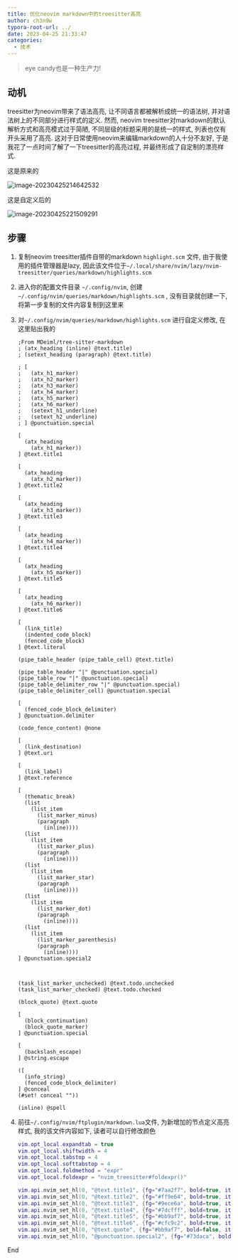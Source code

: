 ```yaml
---
title: 优化neovim markdown中的treesitter高亮
author: ch3n9w
typora-root-url: ../
date: 2023-04-25 21:33:47
categories:
  - 技术
---
```


> eye candy也是一种生产力!

<!--more-->

## 动机

treesitter为neovim带来了语法高亮, 让不同语言都被解析成统一的语法树, 并对语法树上的不同部分进行样式的定义. 然而, neovim treesitter对markdown的默认解析方式和高亮模式过于简陋, 不同层级的标题采用的是统一的样式, 列表也仅有开头采用了高亮. 这对于日常使用neovim来编辑markdown的人十分不友好, 于是我花了一点时间了解了一下treesitter的高亮过程, 并最终形成了自定制的漂亮样式.

这是原来的

![image-20230425214642532](image-20230425214642532.png)

这是自定义后的

![image-20230425221509291](image-20230425221509291.png)



## 步骤

1. 复制neovim treesitter插件自带的markdown `highlight.scm` 文件, 由于我使用的插件管理器是lazy, 因此该文件位于`~/.local/share/nvim/lazy/nvim-treesitter/queries/markdown/highlights.scm `

2. 进入你的配置文件目录 `~/.config/nvim`, 创建 `~/.config/nvim/queries/markdown/highlights.scm` , 没有目录就创建一下, 将第一步复制的文件内容复制到这里来

3. 对`~/.config/nvim/queries/markdown/highlights.scm` 进行自定义修改, 在这里贴出我的

    ```
    ;From MDeiml/tree-sitter-markdown
    ; (atx_heading (inline) @text.title)
    ; (setext_heading (paragraph) @text.title)
    
    ; [
    ;   (atx_h1_marker)
    ;   (atx_h2_marker)
    ;   (atx_h3_marker)
    ;   (atx_h4_marker)
    ;   (atx_h5_marker)
    ;   (atx_h6_marker)
    ;   (setext_h1_underline)
    ;   (setext_h2_underline)
    ; ] @punctuation.special
    
    [
      (atx_heading
        (atx_h1_marker))
    ] @text.title1
    
    [
      (atx_heading
        (atx_h2_marker))
    ] @text.title2
    
    [
      (atx_heading
        (atx_h3_marker))
    ] @text.title3
    
    [
      (atx_heading
        (atx_h4_marker))
    ] @text.title4
    
    [
      (atx_heading
        (atx_h5_marker))
    ] @text.title5
    
    [
      (atx_heading
        (atx_h6_marker))
    ] @text.title6
    
    [
      (link_title)
      (indented_code_block)
      (fenced_code_block)
    ] @text.literal
    
    (pipe_table_header (pipe_table_cell) @text.title)
    
    (pipe_table_header "|" @punctuation.special)
    (pipe_table_row "|" @punctuation.special)
    (pipe_table_delimiter_row "|" @punctuation.special)
    (pipe_table_delimiter_cell) @punctuation.special
    
    [
      (fenced_code_block_delimiter)
    ] @punctuation.delimiter
    
    (code_fence_content) @none
    
    [
      (link_destination)
    ] @text.uri
    
    [
      (link_label)
    ] @text.reference
    
    [
      (thematic_break)
      (list
        (list_item
          (list_marker_minus)
          (paragraph
            (inline))))
      (list
        (list_item
          (list_marker_plus)
          (paragraph
            (inline))))
      (list
        (list_item
          (list_marker_star)
          (paragraph
            (inline))))
      (list
        (list_item
          (list_marker_dot)
          (paragraph
            (inline))))
      (list
        (list_item
          (list_marker_parenthesis)
          (paragraph
            (inline))))
    ] @punctuation.special2
    
    
    
    (task_list_marker_unchecked) @text.todo.unchecked
    (task_list_marker_checked) @text.todo.checked
    
    (block_quote) @text.quote
    
    [
      (block_continuation)
      (block_quote_marker)
    ] @punctuation.special
    
    [
      (backslash_escape)
    ] @string.escape
    
    ([
      (info_string)
      (fenced_code_block_delimiter)
    ] @conceal
    (#set! conceal ""))
    
    (inline) @spell
    ```

4. 前往`~/.config/nvim/ftplugin/markdown.lua`文件, 为新增加的节点定义高亮样式, 我的该文件内容如下, 读者可以自行修改颜色

    ```lua
    vim.opt_local.expandtab = true
    vim.opt_local.shiftwidth = 4
    vim.opt_local.tabstop = 4
    vim.opt_local.softtabstop = 4
    vim.opt_local.foldmethod = "expr"
    vim.opt_local.foldexpr = "nvim_treesitter#foldexpr()"
    
    vim.api.nvim_set_hl(0, "@text.title1", {fg="#7aa2f7", bold=true, italic=true})
    vim.api.nvim_set_hl(0, "@text.title2", {fg="#ff9e64", bold=true, italic=true})
    vim.api.nvim_set_hl(0, "@text.title3", {fg="#9ece6a", bold=true, italic=true})
    vim.api.nvim_set_hl(0, "@text.title4", {fg="#7dcfff", bold=true, italic=true})
    vim.api.nvim_set_hl(0, "@text.title5", {fg="#bb9af7", bold=true, italic=true})
    vim.api.nvim_set_hl(0, "@text.title6", {fg="#cfc9c2", bold=true, italic=true})
    vim.api.nvim_set_hl(0, "@text.quote", {fg="#bb9af7", bold=false, italic=true})
    vim.api.nvim_set_hl(0, "@punctuation.special2", {fg="#73daca", bold=true, italic=false})
    ```

End
